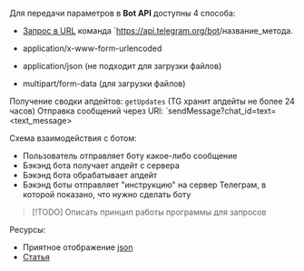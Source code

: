 

Для передачи параметров в **Bot API** доступны 4 способа:
- [Запрос в URL](https://dzen.ru/away?to=https%3A%2F%2Fen.wikipedia.org%2Fwiki%2FQuery_string) команда `https://api.telegram.org/bot<token>/название_метода.
    
- application/x-www-form-urlencoded
    
- application/json (не подходит для загрузки файлов)
    
- multipart/form-data (для загрузки файлов)


Получение сводки апдейтов: `getUpdates` (TG хранит апдейты не более 24 часов)
Отправка сообщений через URl: `sendMessage?chat_id=<id>text=<text_message>

Схема взаимодействия с ботом:
* Пользователь отправляет боту какое-либо сообщение
* Бэкэнд бота получает апдейт с сервера 
* Бэкэнд бота обрабатывает апдейт
* Бэкэнд боты отправляет "инструкцию" на сервер Телеграм, в которой показано, что нужно сделать боту 


>[!TODO]
>Описать принцип работы программы для запросов 

Ресурсы:
* Приятное отображение [json](https://jsoneditoronline.org/)
* [Статья](https://dzen.ru/a/XuuyWxUXzh1fpiRj)
